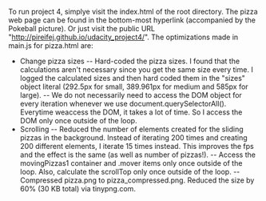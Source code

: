 To run project 4, simplye visit the index.html of the root directory. The pizza web page can be found in the bottom-most hyperlink (accompanied by the Pokeball picture). Or just visit the public URL "http://pireifej.github.io/udacity_project4/". The optimizations made in main.js for pizza.html are:

- Change pizza sizes
-- Hard-coded the pizza sizes. I found that the calculations aren't necessary since you get the same size every time. I logged the calculated sizes and then hard coded them in the "sizes" object literal (292.5px for small, 389.961px for medium and 585px for large).
-- We do not necessarily need to access the DOM object for every iteration whenever we use document.querySelectorAll(). Everytime weaccess the DOM, it takes a lot of time. So I access the DOM only once outside of the loop.
- Scrolling
-- Reduced the number of elements created for the sliding pizzas in the background. Instead of iterating 200 times and creating 200 different elements, I iterate 15 times instead. This improves the fps and the effect is the same (as well as number of pizzas!).
-- Access the movingPizzas1 container and .mover items only once outside of the loop. Also, calculate the scrollTop only once outside of the loop.
-- Compressed pizza.png to pizza_compressed.png. Reduced the size by 60% (30 KB total) via tinypng.com.